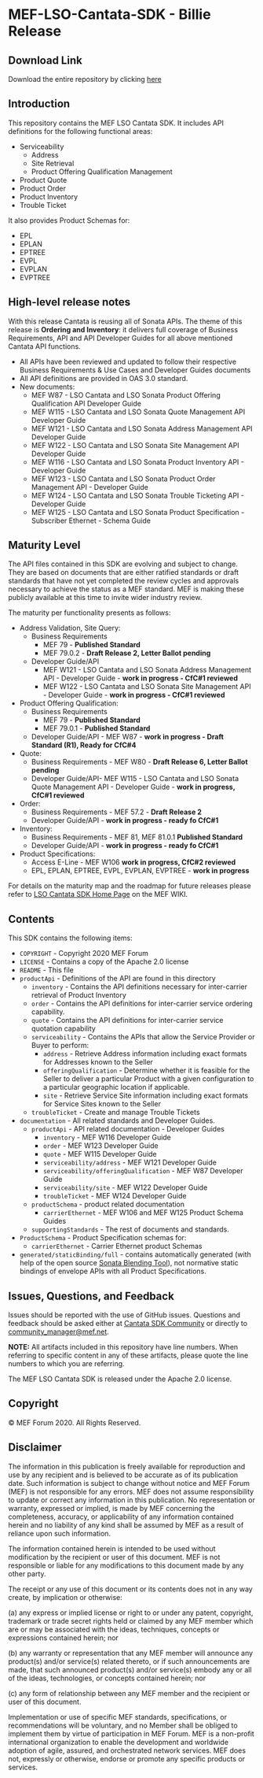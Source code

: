 # MEF-LSO-Cantata-SDK - Billie Release

## Download Link

Download the entire repository by clicking
[here](https://github.com/MEF-GIT/MEF-LSO-Cantata-SDK/releases/download/billie-final/MEF-LSO-Cantata-SDK-billie.zip)

## Introduction

This repository contains the MEF LSO Cantata SDK. It includes API definitions
for the following functional areas:

- Serviceability
  - Address
  - Site Retrieval
  - Product Offering Qualification Management
- Product Quote
- Product Order
- Product Inventory
- Trouble Ticket

It also provides Product Schemas for:

- EPL
- EPLAN
- EPTREE
- EVPL
- EVPLAN
- EVPTREE

## High-level release notes

With this release Cantata is reusing all of Sonata APIs. The theme of this
release is **Ordering and Inventory**: it delivers full coverage of Business
Requirements, API and API Developer Guides for all above mentioned Cantata API
functions.

- All APIs have been reviewed and updated to follow their respective Business
  Requirements & Use Cases and Developer Guides documents
- All API definitions are provided in OAS 3.0 standard.
- New documents:
  - MEF W87 - LSO Cantata and LSO Sonata Product Offering Qualification API
    Developer Guide
  - MEF W115 - LSO Cantata and LSO Sonata Quote Management API Developer Guide
  - MEF W121 - LSO Cantata and LSO Sonata Address Management API Developer Guide
  - MEF W122 - LSO Cantata and LSO Sonata Site Management API Developer Guide
  - MEF W116 - LSO Cantata and LSO Sonata Product Inventory API - Developer
    Guide
  - MEF W123 - LSO Cantata and LSO Sonata Product Order Management API -
    Developer Guide
  - MEF W124 - LSO Cantata and LSO Sonata Trouble Ticketing API - Developer
    Guide
  - MEF W125 - LSO Cantata and LSO Sonata Product Specification - Subscriber
    Ethernet - Schema Guide

## Maturity Level

The API files contained in this SDK are evolving and subject to change. They are
based on documents that are either ratified standards or draft standards that
have not yet completed the review cycles and approvals necessary to achieve the
status as a MEF standard. MEF is making these publicly available at this time to
invite wider industry review.

The maturity per functionality presents as follows:

- Address Validation, Site Query:
  - Business Requirements
    - MEF 79 - **Published Standard**
    - MEF 79.0.2 - **Draft Release 2, Letter Ballot pending**
  - Developer Guide/API
    - MEF W121 - LSO Cantata and LSO Sonata Address Management API - Developer
      Guide - **work in progress - CfC#1 reviewed**
    - MEF W122 - LSO Cantata and LSO Sonata Site Management API - Developer
      Guide - **work in progress - CfC#1 reviewed**
- Product Offering Qualification:
  - Business Requirements
    - MEF 79 - **Published Standard**
    - MEF 79.0.1 - **Published Standard**
  - Developer Guide/API - MEF W87 - **work in progress - Draft Standard (R1),
    Ready for CfC#4**
- Quote:
  - Business Requirements - MEF W80 - **Draft Release 6, Letter Ballot pending**
  - Developer Guide/API- MEF W115 - LSO Cantata and LSO Sonata Quote Management
    API - Developer Guide - **work in progress, CfC#1 reviewed**
- Order:
  - Business Requirements - MEF 57.2 - **Draft Release 2**
  - Developer Guide/API - **work in progress - ready fo CfC#1**
- Inventory:
  - Business Requirements - MEF 81, MEF 81.0.1 **Published Standard**
  - Developer Guide/API - **work in progress - ready fo CfC#1**
- Product Specifications:
  - Access E-Line - MEF W106 **work in progress, CfC#2 reviewed**
  - EPL, EPLAN, EPTREE, EVPL, EVPLAN, EVPTREE - **work in progress**

For details on the maturity map and the roadmap for future releases please refer
to
[LSO Cantata SDK Home Page](https://wiki.mef.net/display/CESG/LSO+Cantata+SDK)
on the MEF WIKI.

## Contents

This SDK contains the following items:

- `COPYRIGHT` - Copyright 2020 MEF Forum
- `LICENSE` - Contains a copy of the Apache 2.0 license
- `README` - This file
- `productApi` - Definitions of the API are found in this directory
  - `inventory` - Contains the API definitions necessary for inter-carrier
    retrieval of Product Inventory
  - `order` - Contains the API definitions for inter-carrier service ordering
    capability.
  - `quote` - Contains the API definitions for inter-carrier service quotation
    capability
  - `serviceability` - Contains the APIs that allow the Service Provider or
    Buyer to perform:
    - `address` - Retrieve Address information including exact formats for
      Addresses known to the Seller
    - `offeringQualification` - Determine whether it is feasible for the Seller
      to deliver a particular Product with a given configuration to a particular
      geographic location if applicable.
    - `site` - Retrieve Service Site information including exact formats for
      Service Sites known to the Seller
  - `troubleTicket` - Create and manage Trouble Tickets
- `documentation` - All related standards and Developer Guides.
  - `productApi` - API related documentation - Developer Guides
    - `inventory` - MEF W116 Developer Guide
    - `order` - MEF W123 Developer Guide
    - `quote` - MEF W115 Developer Guide
    - `serviceability/address` - MEF W121 Developer Guide
    - `serviceability/offeringQualification` - MEF W87 Developer Guide
    - `serviceability/site` - MEF W122 Developer Guide
    - `troubleTicket` - MEF W124 Developer Guide
  - `productSchema` - product related documentation
    - `carrierEthernet` - MEF W106 and MEF W125 Product Schema Guides
  - `supportingStandards` - The rest of documents and standards.
- `ProductSchema` - Product Specification schemas for:
  - `carrierEthernet` - Carrier Ethernet product Schemas
- `generated/staticBinding/full` - contains automatically generated (with help
  of the open source
  [Sonata Blending Tool](https://github.com/Amartus/SonataBlendingTool)), not
  normative static bindings of envelope APIs with all Product Specifications.

## Issues, Questions, and Feedback

Issues should be reported with the use of GitHub issues. Questions and feedback
should be asked either at
[Cantata SDK Community](https://github.com/orgs/MEF-GIT/teams/mef-lso-cantata-sdk-community)
or directly to community_manager@mef.net.

**NOTE:** All artifacts included in this repository have line numbers. When
referring to specific content in any of these artifacts, please quote the line
numbers to which you are referring.

The MEF LSO Cantata SDK is released under the Apache 2.0 license.

## Copyright

© MEF Forum 2020. All Rights Reserved.

## Disclaimer

The information in this publication is freely available for reproduction and use
by any recipient and is believed to be accurate as of its publication date. Such
information is subject to change without notice and MEF Forum (MEF) is not
responsible for any errors. MEF does not assume responsibility to update or
correct any information in this publication. No representation or warranty,
expressed or implied, is made by MEF concerning the completeness, accuracy, or
applicability of any information contained herein and no liability of any kind
shall be assumed by MEF as a result of reliance upon such information.

The information contained herein is intended to be used without modification by
the recipient or user of this document. MEF is not responsible or liable for any
modifications to this document made by any other party.

The receipt or any use of this document or its contents does not in any way
create, by implication or otherwise:

(a) any express or implied license or right to or under any patent, copyright,
trademark or trade secret rights held or claimed by any MEF member which are or
may be associated with the ideas, techniques, concepts or expressions contained
herein; nor

(b) any warranty or representation that any MEF member will announce any
product(s) and/or service(s) related thereto, or if such announcements are made,
that such announced product(s) and/or service(s) embody any or all of the ideas,
technologies, or concepts contained herein; nor

(c) any form of relationship between any MEF member and the recipient or user of
this document.

Implementation or use of specific MEF standards, specifications, or
recommendations will be voluntary, and no Member shall be obliged to implement
them by virtue of participation in MEF Forum. MEF is a non-profit international
organization to enable the development and worldwide adoption of agile, assured,
and orchestrated network services. MEF does not, expressly or otherwise, endorse
or promote any specific products or services.
